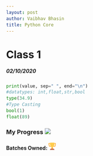 ```yaml
---
layout: post
author: Vaibhav Bhasin
title: Python Core
---
```


# Class 1  
##### 02/10/2020

```python
print(value, sep=" ", end="\n")
#datatypes: int,float,str,bool
type(34.9)
#Type Casting
bool(1)
float(89)
```

### My Progress  ![](https://progress-bar.dev/20)
#### Batches Owned: <img src="https://raw.githubusercontent.com/rodincode/coderprojects/master/assets/android-chrome-192x192-removebg-preview.png" alt="my rank" height="20" width="20"/>

